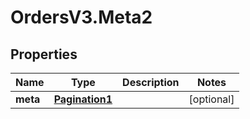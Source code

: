# OrdersV3.Meta2

## Properties
Name | Type | Description | Notes
------------ | ------------- | ------------- | -------------
**meta** | [**Pagination1**](Pagination1.md) |  | [optional] 

